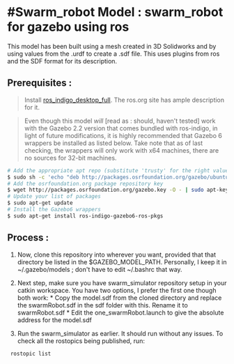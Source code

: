 #Swarm_robot
Model : swarm_robot for gazebo using ros
===========================

This model has been built using a mesh created in 3D Solidworks and by using values from the .urdf to create a .sdf file. This uses plugins from ros and the SDF format for its description.

Prerequisites :
---------------------
> Install [ros_indigo_desktop_full](http://wiki.ros.org/indigo/Installation/Ubuntu). The ros.org site has ample description for it.

> Even though this model *will* [read as : should, haven't tested] work with the Gazebo 2.2 version that comes bundled with ros-indigo, in light of future modifications, it is highly recommended that Gazebo 6 wrappers be installed as listed below. Take note that as of last checking, the wrappers will only work with x64 machines, there are no sources for 32-bit machines. 

```sh 
# Add the appropriate apt repo (substitute 'trusty' for the right value):
$ sudo sh -c 'echo "deb http://packages.osrfoundation.org/gazebo/ubuntu trusty main" >  /etc/apt/sources.list.d/gazebo-latest.list'
# Add the osrfoundation.org package repository key
$ wget http://packages.osrfoundation.org/gazebo.key -O - | sudo apt-key add -
# Update your list of packages
$ sudo apt-get update
# Install the Gazebo6 wrappers
$ sudo apt-get install ros-indigo-gazebo6-ros-pkgs
```
Process :
-------------
1. Now, clone this repository into wherever you want, provided that that directory be listed in the $GAZEBO_MODEL_PATH. Personally, I keep it in ~/.gazebo/models ; don't have to edit ~/.bashrc that way.

2. Next step, make sure you have swarm_simulator repository setup in your catkin workspace. You have two options, I prefer the first one though both work:
       * Copy the model.sdf from the cloned directory and replace the swarmRobot.sdf in the sdf folder with this. Rename it to       swarmRobot.sdf
       * Edit the one_swarmRobot.launch to give the absolute address for the model.sdf

3. Run the swarm_simulator as earlier. It should run without any issues. To check all the rostopics being published, run:
```
 rostopic list
```
